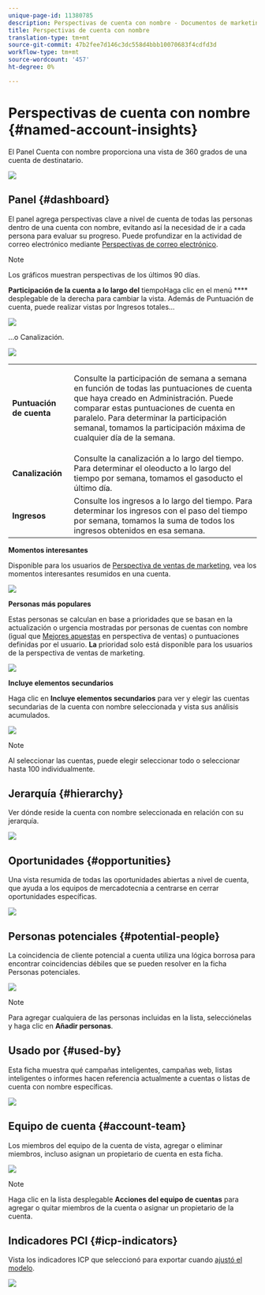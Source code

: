 ```yaml
---
unique-page-id: 11380785
description: Perspectivas de cuenta con nombre - Documentos de marketing - Documentación del producto
title: Perspectivas de cuenta con nombre
translation-type: tm+mt
source-git-commit: 47b2fee7d146c3dc558d4bbb10070683f4cdfd3d
workflow-type: tm+mt
source-wordcount: '457'
ht-degree: 0%

---
```



# Perspectivas de cuenta con nombre {#named-account-insights}

El Panel Cuenta con nombre proporciona una vista de 360 grados de una cuenta de destinatario.

![](assets/one-1.png)

## Panel {#dashboard}

El panel agrega perspectivas clave a nivel de cuenta de todas las personas dentro de una cuenta con nombre, evitando así la necesidad de ir a cada persona para evaluar su progreso. Puede profundizar en la actividad de correo electrónico mediante [Perspectivas de correo electrónico](http://docs.marketo.com/display/DOCS/Filtering+in+Email+Insights#FilteringinEmailInsights-AccountBasedMarketing).

>[!NOTE]
>
>Los gráficos muestran perspectivas de los últimos 90 días.

**Participación de la cuenta a lo largo del** tiempoHaga clic en el menú  **** desplegable de la derecha para cambiar la vista. Además de Puntuación de cuenta, puede realizar vistas por Ingresos totales...

![](assets/two-new.png)

...o Canalización.

![](assets/three-new.png)

<table> 
 <tbody> 
  <tr> 
   <td><strong>Puntuación de cuenta</strong></td> 
   <td><p>Consulte la participación de semana a semana en función de todas las puntuaciones de cuenta que haya creado en Administración. Puede comparar estas puntuaciones de cuenta en paralelo. Para determinar la participación semanal, tomamos la participación máxima de cualquier día de la semana.</p></td> 
  </tr> 
  <tr> 
   <td><strong>Canalización</strong></td> 
   <td>Consulte la canalización a lo largo del tiempo. Para determinar el oleoducto a lo largo del tiempo por semana, tomamos el gasoducto el último día.</td> 
  </tr> 
  <tr> 
   <td><strong>Ingresos</strong></td> 
   <td>Consulte los ingresos a lo largo del tiempo. Para determinar los ingresos con el paso del tiempo por semana, tomamos la suma de todos los ingresos obtenidos en esa semana.</td> 
  </tr> 
 </tbody> 
</table>

**Momentos interesantes**

Disponible para los usuarios de [Perspectiva de ventas de marketing](http://docs.marketo.com/display/DOCS/Marketo+Sales+Insight), vea los momentos interesantes resumidos en una cuenta.

![](assets/int-mom.png)

**Personas más populares**

Estas personas se calculan en base a prioridades que se basan en la actualización o urgencia mostradas por personas de cuentas con nombre (igual que [Mejores apuestas](http://docs.marketo.com/display/DOCS/Priority,+Urgency,+Relative+Score,+and+Best+Bets) en perspectiva de ventas) o puntuaciones definidas por el usuario. **La** prioridad solo está disponible para los usuarios de la perspectiva de ventas de marketing.

![](assets/top-ten.png)

**Incluye elementos secundarios**

Haga clic en **Incluye elementos secundarios** para ver y elegir las cuentas secundarias de la cuenta con nombre seleccionada y vista sus análisis acumulados.

![](assets/abm.png)

>[!NOTE]
>
>Al seleccionar las cuentas, puede elegir seleccionar todo o seleccionar hasta 100 individualmente.

## Jerarquía {#hierarchy}

Ver dónde reside la cuenta con nombre seleccionada en relación con su jerarquía.

![](assets/hierarchy.png)

## Oportunidades {#opportunities}

Una vista resumida de todas las oportunidades abiertas a nivel de cuenta, que ayuda a los equipos de mercadotecnia a centrarse en cerrar oportunidades específicas.

![](assets/four-1.png)

## Personas potenciales {#potential-people}

La coincidencia de cliente potencial a cuenta utiliza una lógica borrosa para encontrar coincidencias débiles que se pueden resolver en la ficha Personas potenciales.

![](assets/five-1.png)

>[!NOTE]
>
>Para agregar cualquiera de las personas incluidas en la lista, selecciónelas y haga clic en **Añadir personas**.

## Usado por {#used-by}

Esta ficha muestra qué campañas inteligentes, campañas web, listas inteligentes o informes hacen referencia actualmente a cuentas o listas de cuenta con nombre específicas.

![](assets/six-1.png)

## Equipo de cuenta {#account-team}

Los miembros del equipo de la cuenta de vista, agregar o eliminar miembros, incluso asignan un propietario de cuenta en esta ficha.

![](assets/seven-1.png)

>[!NOTE]
>
>Haga clic en la lista desplegable **Acciones del equipo de cuentas** para agregar o quitar miembros de la cuenta o asignar un propietario de la cuenta.

## Indicadores PCI {#icp-indicators}

Vista los indicadores ICP que seleccionó para exportar cuando [ajustó el modelo](http://docs.marketo.com/display/DOCS/Account+AI+Overview#AccountAIOverview-ModelTuning).

![](assets/eight.png)

